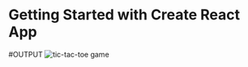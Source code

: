 # Getting Started with Create React App

#OUTPUT
![tic-tac-toe game](https://user-images.githubusercontent.com/122076180/236780810-e140cb4c-f866-4368-9e09-8cc74ec24ca1.png)

